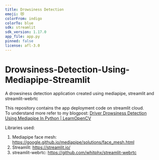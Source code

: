 ```yaml
---
title: Drowsiness Detection
emoji: 😻
colorFrom: indigo
colorTo: blue
sdk: streamlit
sdk_version: 1.17.0
app_file: app.py
pinned: false
license: afl-3.0
---
```


# Drowsiness-Detection-Using-Mediapipe-Streamlit

A drowsiness detection application created using mediapipe, streamlit and streamlit-webrtc

This repository contains the app deployment code on streamlit cloud. <br>
To understand more refer to my blogpost: [Driver Drowsiness Detection Using Mediapipe In Python | LearnOpenCV](https://learnopencv.com/driver-drowsiness-detection-using-mediapipe-in-python/) 



Libraries used:

1. Mediapipe face mesh: https://google.github.io/mediapipe/solutions/face_mesh.html
2. Streamlit: https://streamlit.io/
3. streamlit-webrtc: https://github.com/whitphx/streamlit-webrtc
